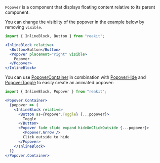 `Popover` is a component that displays floating content relative to its parent component.

You can change the visiblity of the popover in the example below by removing `visible`.

```jsx
import { InlineBlock, Button } from "reakit";

<InlineBlock relative>
  <Button>Button</Button>
  <Popover placement="right" visible>
    Popover
  </Popover>
</InlineBlock>
```

You can use [PopoverContainer](PopoverContainer.md) in combination with [PopoverHide](PopoverHide.md) and [PopoverToggle](PopoverToggle.md) to easily create an animated popover:

```jsx
import { InlineBlock, Popover } from "reakit";

<Popover.Container>
  {popover => (
    <InlineBlock relative>
      <Button as={Popover.Toggle} {...popover}>
        Toggle
      </Button>
      <Popover fade slide expand hideOnClickOutside {...popover}>
        <Popover.Arrow />
        Click outside to hide
      </Popover>
    </InlineBlock>
  )}
</Popover.Container>
```
